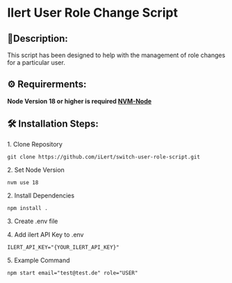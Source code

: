 # Ilert User Role Change Script

<h2>📄Description:</h2> 

This script has been designed to help with the management of role changes for a particular user. 


<h2> ⚙️ Requirerments: </h2>

   **Node Version 18 or higher is required [NVM-Node](https://github.com/nvm-sh/nvm)**
    

<h2>🛠️ Installation Steps:</h2>

<p>1. Clone Repository</p>

```
git clone https://github.com/iLert/switch-user-role-script.git
```

<p>2. Set Node Version</p>

```
nvm use 18
```

<p>2. Install Dependencies</p>

```
npm install .
```

<p>3. Create .env file</p>

<p>4. Add ilert API Key to .env</p>

```
ILERT_API_KEY="{YOUR_ILERT_API_KEY}"
```

<p>5. Example Command</p>

```
npm start email="test@test.de" role="USER"
```
